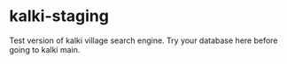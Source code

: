 # kalki-staging
Test version of kalki village search engine. Try your database here before going to kalki main. 
